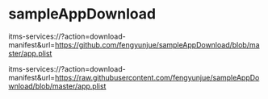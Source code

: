 # sampleAppDownload
itms-services://?action=download-manifest&amp;url=https://github.com/fengyunjue/sampleAppDownload/blob/master/app.plist     


itms-services://?action=download-manifest&amp;url=https://raw.githubusercontent.com/fengyunjue/sampleAppDownload/blob/master/app.plist
